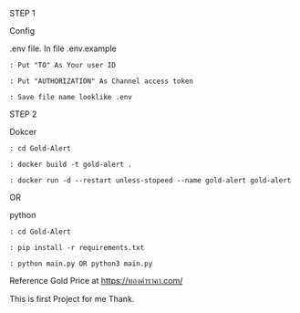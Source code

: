 STEP 1

  Config
  
  .env file. In file .env.example

    : Put "TO" As Your user ID
  
    : Put "AUTHORIZATION" As Channel access token

    : Save file name looklike .env
  
STEP 2

  Dokcer
  
    : cd Gold-Alert
    
    : docker build -t gold-alert .
    
    : docker run -d --restart unless-stopeed --name gold-alert gold-alert

  OR
    
  python
  
    : cd Gold-Alert
    
    : pip install -r requirements.txt
    
    : python main.py OR python3 main.py

Reference Gold Price at https://ทองคำราคา.com/

This is first Project for me Thank.
